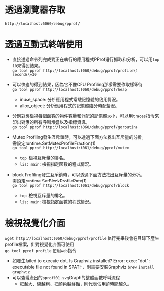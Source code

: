 # 透過瀏覽器存取
`http://localhost:6060/debug/pprof/`

# 透過互動式終端使用
* 直接透過命令列完成對正在執行的應用程式PProf進行抓取和分析，可以用`top 10`來得到結果。 <br>
`go tool pprof http://localhost:6060/debug/pprof/profile\?seconds\=30`

* 可以快速的得到結果，因為它不像CPU Profiling那樣需要作取樣等待 <br>
`go tool pprof http://localhost:6060/debug/pprof/heap`
  * inuse_space: 分析應用程式常駐記憶體的佔用情況。
  * alloc_object: 分析應用程式的記憶體臨分時配情況。

* 分別對應檢視每個函數的物件數量和分配的記憶體大小，可以用`traces`指令來印出對應的所有呼叫堆疊以及指標資訊。<br>
`go tool pprof http://localhost:6060/debug/pprof/goroutine`

* Mutex Profiling發生互斥鎖時，可以透過下面方法找出互斥量的分析。<br>
需設定runtime.SetMutexProfileFraction(1)<br>
`go tool pprof http://localhost:6061/debug/pprof/mutex`
  * `top`: 檢視互斥量的排名。
  * `list main`: 檢視指定函數的程式情況。

* block Profiling發生互斥鎖時，可以透過下面方法找出互斥量的分析。<br>
需設定runtime.SetBlockProfileRate(1)<br>
`go tool pprof http://localhost:6061/debug/pprof/block`
  * `top`: 檢視互斥量的排名。
  * `list main`: 檢視指定函數的程式情況。

# 檢視視覺化介面
`wget http://localhost:6060/debug/pprof/profile`
執行完畢後會在目錄下產生profile檔案，針對視覺化介面可使用<br>
`go tool pprof profile`
 使用`web`指令
  * 如發生failed to execute dot. Is Graphviz installed? Error: exec: "dot": executable file not found in $PATH，則需要安裝Graphviz
  `brew install graphviz`
  * 可以查看產出的`pprof001.svg`Graph的整體函數呼叫流程
    * 框越大、線越粗、框顏色越鮮豔，則代表佔用的時間越久。


  
